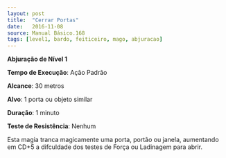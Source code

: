 ```yaml
---
layout: post
title:  "Cerrar Portas"
date:   2016-11-08
source: Manual Básico.168
tags: [level1, bardo, feiticeiro, mago, abjuracao]
---
```


**Abjuração de Nível 1**

**Tempo de Execução**: Ação Padrão

**Alcance**: 30 metros

**Alvo**: 1 porta ou objeto similar

**Duração**: 1 minuto

**Teste de Resistência**: Nenhum

Esta magia tranca magicamente uma porta, portão ou janela, aumentando em CD+5 a difculdade dos testes de Força ou
Ladinagem para abrir.